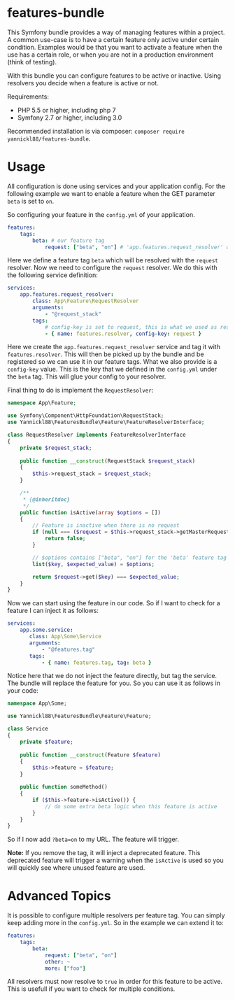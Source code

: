 # features-bundle
This Symfony bundle provides a way of managing features within a project. A common use-case is to have a certain feature only active under certain condition. Examples would be that you want to activate a feature when the use has a certain role, or when you are not in a production environment (think of testing).

With this bundle you can configure features to be active or inactive. Using resolvers you decide when a feature is active or not.

Requirements:
- PHP 5.5 or higher, including php 7
- Symfony 2.7 or higher, including 3.0
 
Recommended installation is via composer: `composer require yannickl88/features-bundle`.

# Usage
All configuration is done using services and your application config. For the following example we want to enable a feature when the GET parameter `beta` is set to `on`.

So configuring your feature in the `config.yml` of your application.

```yml
features:
    tags:
        beta: # our feature tag
            request: ["beta", "on"] # 'app.features.request_resolver' will resolve this key
```

Here we define a feature tag `beta` which will be resolved with the `request` resolver. Now we need to configure the `request` resolver. We do this with the following service definition:
```yml
services:
    app.features.request_resolver:
        class: App\Feature\RequestResolver
        arguments:
            - "@request_stack"
        tags:
            # config-key is set to request, this is what we used as resolver for the beta feature tag
            - { name: features.resolver, config-key: request }
```
Here we create the `app.features.request_resolver` service and tag it with `features.resolver`. This will then be picked up by the bundle and be registered so we can use it in our feature tags. What we also provide is a `config-key` value. This is the key that we defined in the `config.yml` under the `beta` tag. This will glue your config to your resolver.

Final thing to do is implement the `RequestResolver`:
```php
namespace App\Feature;

use Symfony\Component\HttpFoundation\RequestStack;
use Yannickl88\FeaturesBundle\Feature\FeatureResolverInterface;

class RequestResolver implements FeatureResolverInterface
{
    private $request_stack;
    
    public function __construct(RequestStack $request_stack)
    {
        $this->request_stack = $request_stack;
    }

    /**
     * {@inheritdoc}
     */
    public function isActive(array $options = [])
    {
        // Feature is inactive when there is no request
        if (null === ($request = $this->request_stack->getMasterRequest())) {
            return false;
        }

        // $options contains ["beta", "on"] for the 'beta' feature tag
        list($key, $expected_value) = $options;

        return $request->get($key) === $expected_value;
    }
}
```
Now we can start using the feature in our code. So if I want to check for a feature I can inject it as follows:
```yml
services:
    app.some.service:
       class: App\Some\Service
       arguments:
           - "@features.tag"
       tags:
           - { name: features.tag, tag: beta }
```
Notice here that we do not inject the feature directly, but tag the service. The bundle will replace the feature for you. So you can use it as follows in your code:
```php
namespace App\Some;

use Yannickl88\FeaturesBundle\Feature\Feature;

class Service
{
    private $feature;
    
    public function __construct(Feature $feature)
    {
        $this->feature = $feature;
    }

    public function someMethod()
    {
        if ($this->feature->isActive()) {
            // do some extra beta logic when this feature is active
        }
    }
}
```
So if I now add `?beta=on` to my URL. The feature will trigger.


__Note:__ If you remove the tag, it will inject a deprecated feature. This deprecated feature will trigger a warning when the `isActive` is used so you will quickly see where unused feature are used.

# Advanced Topics
It is possible to configure multiple resolvers per feature tag. You can simply keep adding more in the `config.yml`. So in the example we can extend it to:
```yml
features:
    tags:
        beta:
            request: ["beta", "on"]
            other: ~
            more: ["foo"]
```
All resolvers must now resolve to `true` in order for this feature to be active. This is usefull if you want to check for multiple conditions.
